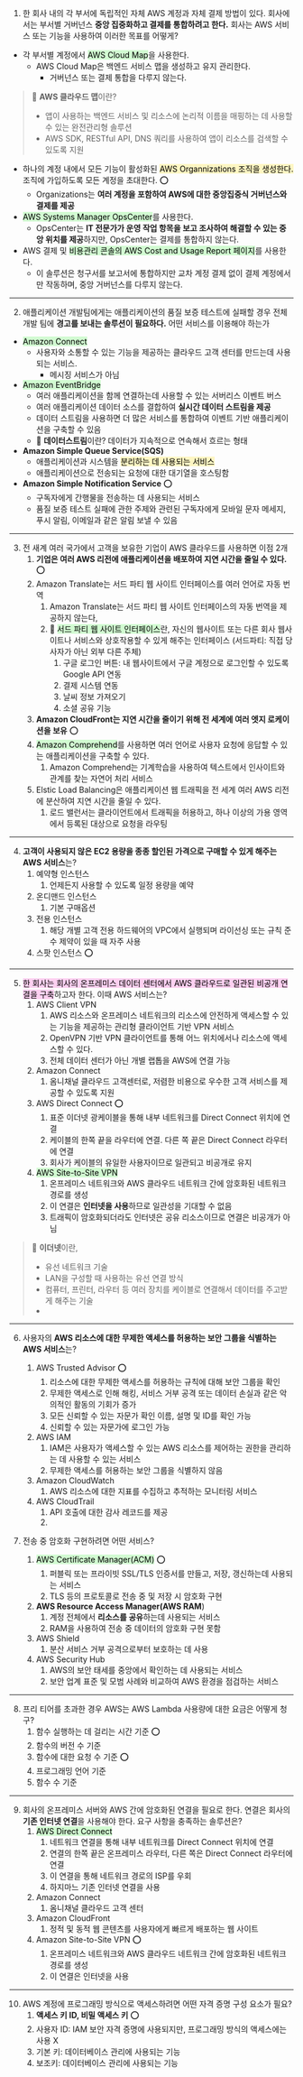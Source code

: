 
1. 한 회사 내의 각 부서에 독립적인 자체 AWS 계정과 자체 결제 방법이 있다. 회사에서는 부서별 거버넌스 **중앙 집중화하고 결제를 통합하려고 한다.** 회사는 AWS 서비스 또는 기능을 사용하여 이러한 목표를 어떻게?

- 각 부서별 계정에서 <mark style="background: #BBFABBA6;">AWS Cloud Map</mark>을 사용한다.
	- AWS Cloud Map은 백엔드 서비스 맵을 생성하고 유지 관리한다.
		- 거버넌스 또는 결제 통합을 다루지 않는다.
> 📌 **AWS 클라우드 맵**이란?
> - 앱이 사용하는 백엔드 서비스 및 리소스에 논리적 이름을 매핑하는 데 사용할 수 있는 완전관리형 솔루션
> - AWS SDK, RESTful API, DNS 쿼리를 사용하여 앱이 리소스를 검색할 수 있도록 지원

- 하나의 계정 내에서 모든 기능이 활성화된 <mark style="background: #FFF3A3A6;">AWS Organnizations 조직을 생성한다. </mark>조직에 가입하도록 모든 계정을 초대한다. ⭕️
	- Organizations는 **여러 계정을 포함하여 AWS에 대한 중앙집중식 거버넌스와 결제를 제공**
- <mark style="background: #BBFABBA6;">AWS Systems Manager OpsCenter</mark>를 사용한다.
	- OpsCenter는 **IT 전문가가 운영 작업 항목을 보고 조사하여 해결할 수 있는 중앙 위치를 제공**하지만, OpsCenter는 결제를 통합하지 않는다.
- AWS 결제 및 <mark style="background: #BBFABBA6;">비용관리 콘솔의 AWS Cost and Usage Report 페이지</mark>를 사용한다.
	- 이 솔루션은 청구서를 보고서에 통합하지만 교차 계정 결제 없이 결제 계정에서만 작동하며, 중앙 거버넌스를 다루지 않는다.

---

2. 애플리케이션 개발팀에게는 애플리케이션의 품질 보증 테스트에 실패할 경우 전체 개발 팀에 **경고를 보내는 솔루션이 필요하다.** 어떤 서비스를 이용해야 하는가
- <mark style="background: #BBFABBA6;">Amazon Connect </mark>
	- 사용자와 소통할 수 있는 기능을 제공하는 클라우드 고객 센터를 만드는데 사용되는 서비스.
		- 메시징 서비스가 아님
- <mark style="background: #BBFABBA6;">Amazon EventBridge</mark>
	- 여러 애플리케이션을 함께 연결하는데 사용할 수 있는 서버리스 이벤트 버스
	- 여러 애플리케이션 데이터 소스를 결합하여 **실시간 데이터 스트림을 제공**
	-  데이터 스트림을 사용하면 더 많은 서비스를 통합하여 이벤트 기반 애플리케이션을 구축할 수 있음
	- 📌 **데이터스트림**이란? 데이터가 지속적으로 연속해서 흐르는 형태
- **Amazon Simple Queue Service(SQS)**
	- 애플리케이션과 시스템을 <mark style="background: #FFF3A3A6;">분리하는 데 사용되는 서비스</mark>
	- 애플리케이션으로 전송되는 요청에 대한 대기열을 호스팅함
- **Amazon Simple Notification Service** ⭕️
	- 구독자에게 간행물을 전송하는 데 사용되는 서비스
	- 품질 보증 테스트 실패에 관한 주제와 관련된 구독자에게 모바일 문자 메세지, 푸시 알림, 이메일과 같은 알림 보낼 수 있음

---

3.  전 새계 여러 국가에서 고객을 보유한 기업이 AWS 클라우드를 사용하면 이점 2개
	1. **기업은 여러 AWS 리전에 애플리케이션을 배포하여 지연 시간을 줄일 수 있다.** ⭕️
	2. Amazon Translate는 서드 파티 웹 사이트 인터페이스를 여러 언어로 자동 번역
		1. Amazon Translate는 서드 파티 웹 사이트 인터페이스의 자동 번역을 제공하지 않는다,
		2. 📌 <mark style="background: #BBFABBA6;">서드 파티 웹 사이트 인터페이스</mark>란, 자신의 웹사이트 또는 다른 회사 웹사이트나 서비스와 상호작용할 수 있게 해주는 인터페이스 (서드파티: 직접 당사자가 아닌 외부 다른 주체)
			1. 구글 로그인 버튼: 내 웹사이트에서 구글 계정으로 로그인할 수 있도록 Google API 연동
			2. 결제 시스템 연동
			3. 날씨 정보 가져오기
			4. 소셜 공유 기능
	3. **Amazon CloudFront는 지연 시간을 줄이기 위해 전 세계에 여러 엣지 로케이션을 보유** ⭕️
	4. <mark style="background: #BBFABBA6;">Amazon Comprehend</mark>를 사용하면 여러 언어로 사용자 요청에 응답할 수 있는 애플리케이션을 구축할 수 있다.
		1. Amazon Comprehend는 기계학습을 사용하여 텍스트에서 인사이트와 관계를 찾는 자연어 처리 서비스
	5. Elstic Load Balancing은 애플리케이션 웹 트래픽을 전 세계 여러 AWS 리전에 분산하여 지연 시간을 줄일 수 있다.
		1. 로드 밸런서는 클라이언트에서 트래픽을 허용하고, 하나 이상의 가용 영역에서 등록된 대상으로 요청을 라우팅
---

4. **고객이 사용되지 않은 EC2 용량을 종종 할인된 가격으로 구매할 수 있게 해주는 AWS 서비스**는?
	1. 예약형 인스턴스
		1. 언제든지 사용할 수 있도록 일정 용량을 예약
	2. 온디맨드 인스턴스
		1. 기본 구매옵션
	3. 전용 인스턴스
		1. 해당 개별 고객 전용 하드웨어의 VPC에서 실행되며 라이선싱 또는 규칙 준수 제약이 있을 때 자주 사용
	4. 스팟 인스턴스 ⭕️ 

---


5. <mark style="background: #FFB8EBA6;">한 회사는 회사의 온프레미스 데이터 센터에서 AWS 클라우드로 일관된 비공개 연결을 구축</mark>하고자 한다. 이때 AWS 서비스는?
	1. AWS Client VPN
		1. AWS 리소스와 온프레미스 네트워크의 리소스에 안전하게 액세스할 수 있는 기능을 제공하는 관리형 클라이언트 기반 VPN 서비스
		2. OpenVPN 기반 VPN 클라이언트를 통해 어느 위치에서나 리소스에 액세스할 수 있다.
		3. 전체 데이터 센터가 아닌 개별 랩톱을 AWS에 연결 가능
	2. Amazon Connect
		1. 옴니채널 클라우드 고객센터로, 저렴한 비용으로 우수한 고객 서비스를 제공할 수 있도록 지원
	3. AWS Direct Connect   ⭕️ 
		1. 표준 이더넷 광케이블을 통해 내부 네트워크를 Direct Connect 위치에 연결
		2. 케이블의 한쪽 끝을 라우터에 연결. 다른 쪽 끝은 Direct Connect 라우터에 연결
		3. 회사가 케이블의 유일한 사용자이므로 일관되고 비공개로 유지
	4. <mark style="background: #BBFABBA6;">AWS Site-to-Site VPN</mark>
		1. 온프레미스 네트워크와 AWS 클라우드 네트워크 간에 암호화된 네트워크 경로를 생성
		2. 이 연결은 **인터넷을 사용**하므로 일관성을 기대할 수 없음
		3. 트래픽이 암호화되더라도 인터넷은 공유 리소스이므로 연결은 비공개가 아님

> 📌 **이더넷**이란,
> - 유선 네트워크 기술
> - LAN을 구성할 때 사용하는 유선 연결 방식
> - 컴퓨터, 프린터, 라우터 등 여러 장치를 케이블로 연결해서 데이터를 주고받게 해주는 기술
> - 

---

6. 사용자의 **AWS 리소스에 대한 무제한 액세스를 허용하는 보안 그룹을 식별하는 AWS 서비스**는?
	1. AWS Trusted Advisor ⭕️ 
		1. 리소스에 대한 무제한 액세스를 허용하는 규칙에 대해 보안 그룹을 확인
		2. 무제한 액세스로 인해 해킹, 서비스 거부 공격 또는 데이터 손실과 같은 악의적인 활동의 기회가 증가
		3. 모든 신뢰할 수 있는 자문가 확인 이름, 설명 및 ID를 확인 가능
		4. 신뢰할 수 있는 자문가에 로그인 가능
	2. AWS IAM
		1. IAM은 사용자가 액세스할 수 있는 AWS 리소스를 제어하는 권한을 관리하는 데 사용할 수 있는 서비스
		2. 무제한 액세스를 허용하는 보안 그룹을 식별하지 않음
	3. Amazon CloudWatch
		1. AWS 리소스에 대한 지표를 수집하고 추적하는 모니터링 서비스
	4. AWS CloudTrail
		1. API 호출에 대한 감사 레코드를 제공
		2. 


7. 전송 중 암호화 구현하려면 어떤 서비스?
	1. <mark style="background: #BBFABBA6;">AWS Certificate Manager(ACM)</mark> ⭕️ 
		1. 퍼블릭 또는 프라이빗 SSL/TLS 인증서를 만들고, 저장, 갱신하는데 사용되는 서비스
		2. TLS 등의 프로토콜로 전송 중 및 저장 시 암호화 구현
	2. **AWS Resource Access Manager(AWS RAM**)
		1. 계정 전체에서 **리소스를 공유**하는데 사용되는 서비스
		2. RAM을 사용하여 전송 중 데이터의 암호화 구현 못함
	3. AWS Shield
		1. 분산 서비스 거부 공격으로부터 보호하는 데 사용
	4. AWS Security Hub
		1. AWS의 보안 태세를 중앙에서 확인하는 데 사용되는 서비스
		2. 보안 업계 표준 및 모범 사례와 비교하여 AWS 환경을 점검하는 서비스


---


8. 프리 티어를 초과한 경우 AWS는 AWS Lambda 사용량에 대한 요금은 어떻게 청구?
	1. 함수 실행하는 데 걸리는 시간 기준 ⭕️ 
	2. 함수의 버전 수 기준
	3. 함수에 대한 요청 수 기준 ⭕️ 
	4. 프로그래밍 언어 기준
	5. 함수 수 기준


---



9. 회사의 온프레미스 서버와 AWS 간에 암호화된 연결을 필요로 한다. 연결은 회사의 **기존 인터넷 연결**을 사용해야 한다. 요구 사항을 충족하는 솔루션은?
	1. <mark style="background: #BBFABBA6;">AWS Direct Connect</mark>
		1. 네트워크 연결을 통해 내부 네트워크를 Direct Connect 위치에 연결
		2. 연결의 한쪽 끝은 온프레미스 라우터, 다른 쪽은 Direct Connect 라우터에 연결
		3. 이 연결을 통해 네트워크 경로의 ISP를 우회
		4. 하지마느 기존 인터넷 연결을 사용
	2. Amazon Connect
		1. 옴니채널 클라우드 고객 센터
	3. Amazon CloudFront
		1. 정적 및 동적 웹 콘텐츠를 사용자에게 빠르게 배포하는 웹 사이트
	4. Amazon Site-to-Site VPN ⭕️ 
		1. 온프레미스 네트워크와 AWS 클라우드 네트워크 간에 암호화된 네트워크 경로를 생성
		2. 이 연결은 인터넷을 사용

---


10. AWS 계정에 프로그래밍 방식으로 액세스하려면 어떤 자격 증명 구성 요소가 필요?
	1. **액세스 키 ID, 비밀 액세스 키** ⭕️ 
	2. 사용자 ID: IAM 보안 자격 증명에 사용되지만, 프로그래밍 방식의 액세스에는 사용 X
	3. 기본 키: 데이터베이스 관리에 사용되는 기능
	4. 보조키: 데이터베이스 관리에 사용되는 기능

